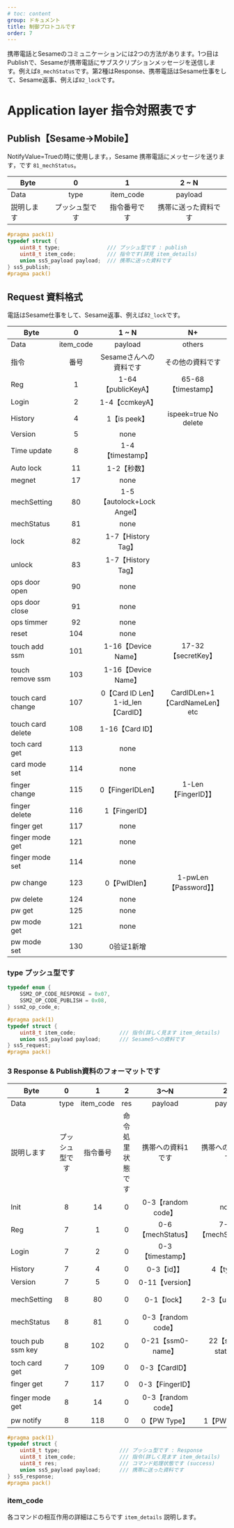 ```yaml
---
# toc: content
group: ドキュメント
title: 制御プロトコルです
order: 7
---
```



携帯電話とSesameのコミュニケーションには2つの方法があります。1つ目はPublishで、Sesameが携帯電話にサブスクリプションメッセージを送信します。例えば`8_mechStatus`です。第2種はResponse、携帯電話はSesame仕事をして、Sesame返事、例えば`82_lock`です。

# Application layer 指令対照表です


## Publish【Sesame->Mobile】

NotifyValue=Trueの時に使用します。，Sesame 携帯電話にメッセージを送ります，です `81_mechStatus`。

| Byte |   0  |      1     |  2 \~ N |
| ---- | :--: | :--------: | :-----: |
| Data | type | item_code | payload |
| 説明します   | プッシュ型です |    指令番号です    | 携帯に送った資料です |

```c
#pragma pack(1)
typedef struct {
    uint8_t type;               /// プッシュ型です : publish
    uint8_t item_code;          /// 指令です(詳見 item_details)
    union ss5_payload payload;  /// 携帯に送った資料です
} ss5_publish;
#pragma pack()
```

## Request 資料格式

電話はSesame仕事をして、Sesame返事、例えば`82_lock`です。

| Byte    |      0     |     1 ~ N    |   N+    |
| ----    | :--------: | :-----------: | :-----------: |
| Data    | item_code |    payload    |    others    |
| 指令    | 番号     | Sesameさんへの資料です |その他の資料です |
| Reg    |    1    | 1-64【publicKeyA】 | 65-68【timestamp】 |
| Login  |    2    | 1-4【ccmkeyA】 |
| History|    4    | 1【is peek】 | ispeek=true No delete |
| Version|    5    | none |
| Time update|    8    | 1-4【timestamp】 |
| Auto lock|    11    | 1-2【秒数】 |
| megnet  |    17    | none |
| mechSetting   |    80    | 1-5【autolock+Lock Angel】 |
| mechStatus   |    81    | none |
| lock   |    82    | 1-7【History Tag】 |
| unlock   |    83    | 1-7【History Tag】 |
| ops door open   |    90    | none |
| ops door close   |    91    | none |
| ops timmer   |    92    | none |
|  reset   |    104    | none |
| touch add ssm   |    101    | 1-16【Device Name】 | 17-32【secretKey】 |
| touch remove ssm  |    103    | 1-16【Device Name】 |
| touch card change   |    107    | 0【Card ID Len】1-id_len【CardID】 | CardIDLen+1【CardNameLen】etc | 
| touch card delete   |    108    | 1-16【Card ID】 |
| toch card get   |    113    | none |
| card mode set   |    114    | none |
| finger change   |    115    | 0【FingerIDLen】 |1-Len【FingerID】】 |
| finger delete   |    116    | 1【FingerID】 |
| finger get   |    117    | none |
| finger mode get   |    121    | none |
| finger mode set   |    114    | none |
| pw change   |    123    | 0【PwIDlen】 | 1-pwLen【Password】】 |
| pw delete   |    124    | none |
| pw get   |    125    | none |
| pw mode get   |    121    | none |
| pw mode set    |    130    | 0验证1新增 |


### type プッシュ型です

```c
typedef enum {
    SSM2_OP_CODE_RESPONSE = 0x07,
    SSM2_OP_CODE_PUBLISH = 0x08,
} ssm2_op_code_e;
```


```c
#pragma pack(1)
typedef struct {
    uint8_t item_code;              /// 指令(詳しく見ます item_details)
    union ss5_payload payload;      /// Sesame5への資料です
} ss5_request;
#pragma pack()
```

### 3 Response & Publish資料のフォーマットです

| Byte |   0  |      1     |    2   |   3～N   |  2N   | 3N   |
| ---- | :--: | :--------: | :----: | :-----: |:-----: |:-----: |
| Data | type | item_code |   res  | payload |payload |payload |
| 説明します | プッシュ型です |    指令番号    | 命令処里状態です | 携帯への資料1です |携帯への資料2です |携帯への資料3です |
| Init   | 8 |    14    | 0 | 0-3【random code】 | none  |
| Reg    | 7 |     1    | 0 | 0-6【mechStatus】 | 7-12【mechSetting】】 | 13~76【publicKeyS】】 |
| Login  | 7 |    2   | 0 | 0-3【timestamp】 |
| History| 7 |    4    | 0 | 0-3【id】】 | 4【type】 | 5-8【timestamp】 |
| Version| 7 |    5    | 0 | 0-11【version】 |
| mechSetting   | 8 |    80    | 0 | 0-1【lock】 | 2-3【unlock】】 | 4-5【autolock_second】 |
| mechStatus   | 8 |    81    | 0 | 0-3【random code】 |
| touch pub ssm key   | 8 |    102    | 0 | 0-21【ssm0-name】 |22【ssm0-status】 |23-44【ssm1_name】etc |
| toch card get   | 7 |    109    | 0 | 0-3【CardID】 |
| finger get   | 7 |    117    | 0 | 0-3【FingerID】|
| finger mode get   | 8 |    14    | 0 | 0-3【random code】 |
| pw notify   | 8 |    118    | 0 | 0【PW Type】 | 1【PWIDLen】 |



```c
#pragma pack(1)
typedef struct {
    uint8_t type;                   /// プッシュ型です : Response
    uint8_t item_code;              /// 指令(詳しく見ます item_details)
    uint8_t res;                    /// コマンド処理状態です (success)
    union ss5_payload payload;      /// 携帯に送った資料です
} ss5_response;
#pragma pack()
```


### item_code

各コマンドの相互作用の詳細はこちらです `item_details` 説明します。

